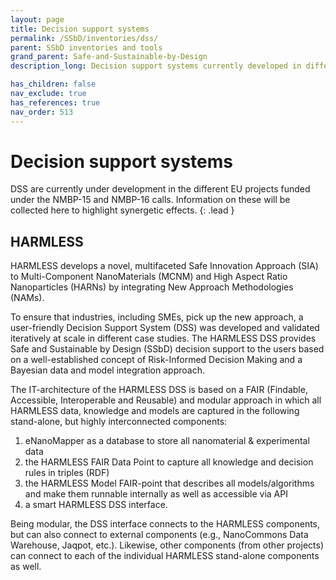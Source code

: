 ```yaml
---
layout: page
title: Decision support systems
permalink: /SSbD/inventories/dss/
parent: SSbD inventories and tools
grand_parent: Safe-and-Sustainable-by-Design
description_long: Decision support systems currently developed in different SbD projects (Harmless)

has_children: false
nav_exclude: true
has_references: true
nav_order: 513
---
```


# Decision support systems
DSS are currently under development in the different EU projects funded under the NMBP-15 and NMBP-16 calls. Information on these will be collected here to highlight synergetic effects. 
{: .lead }

## HARMLESS
HARMLESS develops a novel, multifaceted Safe Innovation Approach (SIA) to Multi-Component NanoMaterials (MCNM) and High Aspect Ratio Nanoparticles (HARNs) by integrating New Approach Methodologies (NAMs).

To ensure that industries, including SMEs, pick up the new approach, a user-friendly Decision Support System (DSS) was developed and validated iteratively at scale in different case studies. The HARMLESS DSS provides Safe and Sustainable by Design (SSbD) decision support to the users based on a well-established concept of Risk-Informed Decision Making and a Bayesian data and model integration approach.

The IT-architecture of the HARMLESS DSS is based on a FAIR (Findable, Accessible, Interoperable and Reusable) and modular approach in which all HARMLESS data, knowledge and models are captured in the following stand-alone, but highly interconnected components:

1. eNanoMapper as a database to store all nanomaterial & experimental data
2. the HARMLESS FAIR Data Point to capture all knowledge and decision rules in triples (RDF)
3. the HARMLESS Model FAIR-point that describes all models/algorithms and make them runnable internally as well as accessible via API
4. a smart HARMLESS DSS interface.

Being modular, the DSS interface connects to the HARMLESS components, but can also connect to external components (e.g., NanoCommons Data Warehouse, Jaqpot, etc.). Likewise, other components (from other projects) can connect to each of the individual HARMLESS stand-alone components as well.
